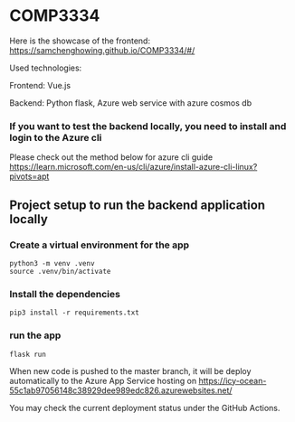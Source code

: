 # COMP3334

Here is the showcase of the frontend:
<https://samchenghowing.github.io/COMP3334/#/>

Used technologies:

Frontend: Vue.js

Backend: Python flask, Azure web service with azure cosmos db

### If you want to test the backend locally, you need to install and login to the Azure cli
Please check out the method below for azure cli guide
<https://learn.microsoft.com/en-us/cli/azure/install-azure-cli-linux?pivots=apt>


## Project setup to run the backend application locally

### Create a virtual environment for the app

```
python3 -m venv .venv
source .venv/bin/activate
```

### Install the dependencies

```
pip3 install -r requirements.txt
```

### run the app

```
flask run
```

When new code is pushed to the master branch, it will be deploy automatically to the Azure App Service hosting on <https://icy-ocean-55c1ab97056148c38929dee989edc826.azurewebsites.net/>

You may check the current deployment status under the GitHub Actions.
